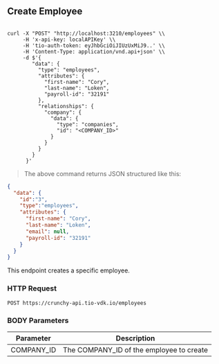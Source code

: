 ## Create Employee
```shell

curl -X "POST" "http://localhost:3210/employees" \\
     -H 'x-api-key: localAPIKey' \\
     -H 'tio-auth-token: eyJhbGciOiJIUzUxMiJ9..' \\
     -H 'Content-Type: application/vnd.api+json' \\
     -d $'{
        "data": {
          "type": "employees",
          "attributes": {
            "first-name": "Cory",
            "last-name": "Loken",
            "payroll-id": "32191"
          },
          "relationships": {
            "company": {
              "data": {
                "type": "companies",
                "id": "<COMPANY_ID>"
              }
            }
          }
        }
      }'
```

> The above command returns JSON structured like this:

```json
{
  "data": {
    "id":"3",
    "type":"employees",
    "attributes": {
      "first-name": "Cory",
      "last-name": "Loken",
      "email": null,
      "payroll-id": "32191"
    }
  }
}
```

This endpoint creates a specific employee.

### HTTP Request

`POST https://crunchy-api.tio-vdk.io/employees`

### BODY Parameters

Parameter | Description
--------- | -----------
COMPANY_ID | The COMPANY_ID of the employee to create
